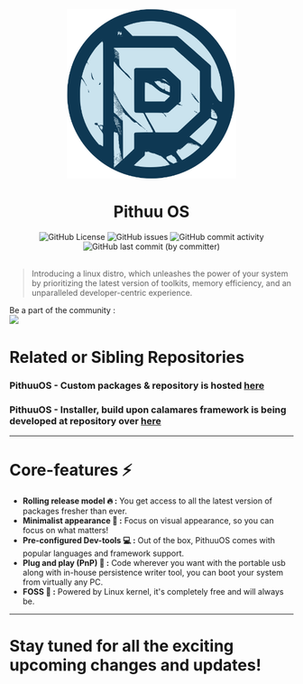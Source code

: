 <div align="center">
  <img src=https://raw.githubusercontent.com/shiven-saini/pithuu-iso/main/res/logo.svg width="300">
  <h1>Pithuu OS</h1>
</div>

<div align="center">
  <img alt="GitHub License" src="https://img.shields.io/github/license/shiven-saini/pithuu-iso?style=for-the-badge&logo=github">
  <img alt="GitHub issues" src="https://img.shields.io/github/issues-raw/shiven-saini/pithuu-iso?style=for-the-badge&logo=github">
  <img alt="GitHub commit activity" src="https://img.shields.io/github/commit-activity/w/shiven-saini/pithuu-iso?style=for-the-badge&logo=github">
  <img alt="GitHub last commit (by committer)" src="https://img.shields.io/github/last-commit/shiven-saini/pithuu-iso?style=for-the-badge&logo=github">
</div>

</br>

> Introducing a linux distro, which unleashes the power of your system by prioritizing the latest version of toolkits, memory efficiency, and an unparalleled developer-centric experience.

Be a part of the community : <br/>
[![](https://img.shields.io/discord/1177236605115842580?style=for-the-badge&logo=Discord&logoColor=FFFFFF&label=PithuuOS%20Server)](https://discord.gg/wz9pKweD)

# Related or Sibling Repositories
### PithuuOS - Custom packages & repository is hosted [here](https://github.com/shiven-saini/pithuu-repo)

### PithuuOS - Installer, build upon calamares framework is being developed at repository over [here](https://github.com/Shiven-saini/pithuu-installer)
----

# Core-features ⚡

- **Rolling release model 🔥 :**  You get access to all the latest version of packages fresher than ever.
- **Minimalist appearance 🤩 :** Focus on visual appearance, so you can focus on what matters!
- **Pre-configured Dev-tools 💻 :** Out of the box, PithuuOS comes with popular languages and framework support.
- **Plug and play (PnP) 🔌 :** Code wherever you want with the portable usb along with in-house persistence writer tool, you can boot your system from virtually any PC.
- **FOSS 🐧 :** Powered by Linux kernel, it's completely free and will always be.

---
# Stay tuned for all the exciting upcoming changes and updates!


